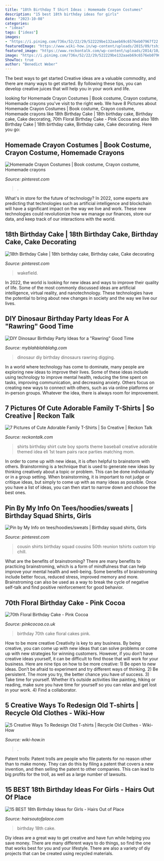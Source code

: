 ```yaml
---
title: "18th Birthday T Shirt Ideas : Homemade Crayon Costumes"
description: "15 best 18th birthday ideas for girls"
date: "2023-10-08"
categories:
- "ideas"
tags: ["ideas"]
images:
- "https://i.pinimg.com/736x/52/22/29/522229be132aaeb69c6576eb07967f22.jpg"
featuredImage: "https://www.wiki-how.in/wp-content/uploads/2015/09/tshirt-redesign.jpg"
featured_image: "https://www.reckontalk.com/wp-content/uploads/2014/10/7-Pictures-of-Cute-Adorable-Family-T-Shirts-So-Creative-1.jpg"
image: "https://i.pinimg.com/736x/52/22/29/522229be132aaeb69c6576eb07967f22.jpg"
ShowToc: true
author: "Benedict Weber"
---
```



The best ways to get started
Creative ideas are a valuable commodity, and there are many ways to get started. By following these tips, you can develop creative juices that will help you in your work and life.

	

		
looking for Homemade Crayon Costumes | Book costume, Crayon costume, Homemade crayons you've visit to the right web. We have 8 Pictures about Homemade Crayon Costumes | Book costume, Crayon costume, Homemade crayons like 18th Birthday Cake | 18th birthday cake, Birthday cake, Cake decorating, 70th Floral Birthday Cake - Pink Cocoa and also 18th Birthday Cake | 18th birthday cake, Birthday cake, Cake decorating. Here you go:
		
    
## Homemade Crayon Costumes | Book Costume, Crayon Costume, Homemade Crayons

<img loading=lazy src="https://i.pinimg.com/736x/a1/7f/e9/a17fe9d4fd7478241e6819b96b616295--homemade-crayons-crayon-costume.jpg" onerror="this.onerror=null;this.src='https://tse2.mm.bing.net/th?id=OIP.zomsFHsLFY_QI0uorUcNVwHaNK&amp;pid=15.1';" alt="Homemade Crayon Costumes | Book costume, Crayon costume, Homemade crayons">

_Source: pinterest.com_

>. 

	

What's in store for the future of technology?
In 2022, some experts are predicting that technologies such as artificial intelligence and blockchain will have a significant impact on the way we live and work. These new technologies could revolutionize how we manage our finances, store our data, and keep track of our interactions with the world.

    
## 18th Birthday Cake | 18th Birthday Cake, Birthday Cake, Cake Decorating

<img loading=lazy src="https://i.pinimg.com/736x/52/22/29/522229be132aaeb69c6576eb07967f22.jpg" onerror="this.onerror=null;this.src='https://tse4.mm.bing.net/th?id=OIP.71FYxy3rNA1GU-9ZWs86XQHaJ3&amp;pid=15.1';" alt="18th Birthday Cake | 18th birthday cake, Birthday cake, Cake decorating">

_Source: pinterest.com_

>wakefield. 

	

In 2022, the world is looking for new ideas and ways to improve their quality of life. Some of the most commonly discussed ideas are artificial intelligence, virtual reality, and nanotechnology. These technologies have the potential to bring about new changes in society and the way we live our lives.

    
## DIY Dinosaur Birthday Party Ideas For A &quot;Rawring&quot; Good Time

<img loading=lazy src="http://myblahblahblahg.com/wp-content/uploads/2018/03/cd72d0a755c8fee9fb1c4606d6528dc1-768x1024.jpg" onerror="this.onerror=null;this.src='https://tse1.mm.bing.net/th?id=OIP.crXLy1CP_-R2r23C1VKvmQHaJ4&amp;pid=15.1';" alt="DIY Dinosaur Birthday Party Ideas for a &quot;Rawring&quot; Good Time">

_Source: myblahblahblahg.com_

>dinosaur diy birthday dinosaurs rawring digging. 

	

In a world where technology has come to dominate, many people are exploring new ideas to improve their lives. Some of these ideas include using technology to improve mental health, reducing the time spent on tasks, improving communication, and decreasing anxiety. Others focus on creating new ways to connect with others, such as via online platforms or in-person groups. Whatever the idea, there is always room for improvement.

    
## 7 Pictures Of Cute Adorable Family T-Shirts | So Creative | Reckon Talk

<img loading=lazy src="https://www.reckontalk.com/wp-content/uploads/2014/10/7-Pictures-of-Cute-Adorable-Family-T-Shirts-So-Creative-1.jpg" onerror="this.onerror=null;this.src='https://tse3.mm.bing.net/th?id=OIP.fjmnl3OryGXDWJPX9Vg7jQHaJ4&amp;pid=15.1';" alt="7 Pictures of Cute Adorable Family T-Shirts | So Creative | Reckon Talk">

_Source: reckontalk.com_

>shirts birthday shirt cute boy sports theme baseball creative adorable themed idea eli 1st team pairs race parties matching mom. 

	

In order to come up with new ideas, it is often helpful to brainstorm with others. Brainstorming is a technique that is used to generate new ideas by thinking creatively about a topic or problem. This can be done individually or in a group setting. When brainstorming, it is important to not judge or critique ideas, but simply to come up with as many ideas as possible. Once you have a list of ideas, you can then start to narrow down and choose the best ones.

    
## Pin By My Info On Tees/hoodies/sweats | Birthday Squad Shirts, Girls

<img loading=lazy src="https://i.pinimg.com/736x/95/77/66/9577669f99137b58e1e6c2a9c7a12892.jpg" onerror="this.onerror=null;this.src='https://tse4.mm.bing.net/th?id=OIP.usx-tPV_CmOFBgvm_I8ZgAHaI1&amp;pid=15.1';" alt="Pin by My Info on tees/hoodies/sweats | Birthday squad shirts, Girls">

_Source: pinterest.com_

>cousin shirts birthday squad cousins 50th reunion tshirts custom trip chill. 

	

What are the benefits of brainstroming?
There are many benefits to practicing brainstroming, which is a form of mindfulness that can help improve your mental health and well-being. Some benefits of brainstroming include better focus, reduced stress, improved memory and more. Brainstroming can also be used as a way to break the cycle of negative self-talk and find positive reinforcement for good behavior.

    
## 70th Floral Birthday Cake - Pink Cocoa

<img loading=lazy src="http://pinkcocoa.co.uk/www_pcc/wp-content/uploads/2017/11/P1460409a.jpg" onerror="this.onerror=null;this.src='https://tse2.mm.bing.net/th?id=OIP.Zjh0PpA3yuEI9MZUXqwmYgHaKd&amp;pid=15.1';" alt="70th Floral Birthday Cake - Pink Cocoa">

_Source: pinkcocoa.co.uk_

>birthday 70th cake floral cakes pink. 

	

How to be more creative
Creativity is key to any business. By being creative, you can come up with new ideas that can solve problems or come up with new strategies for winning customers. However, if you don’t have creative ideas yourself, it can be difficult to find those that will work for your business. Here are nine tips on how to be more creative: 1) Be open to new ideas. Don’t be afraid to experiment and try different ways of thinking. 2) Be persistent. The more you try, the better chance you have of success. 3) Take time for yourself. Whether it’s outside activities like painting, hiking or reading, make sure you have time for yourself so you can relax and get lost in your work. 4) Find a collaborator.

    
## 5 Creative Ways To Redesign Old T-shirts | Recycle Old Clothes - Wiki-How

<img loading=lazy src="https://www.wiki-how.in/wp-content/uploads/2015/09/tshirt-redesign.jpg" onerror="this.onerror=null;this.src='https://tse3.mm.bing.net/th?id=OIP.nnW4ajvv3B2Ps248a7WpbwHaE8&amp;pid=15.1';" alt="5 Creative Ways To Redesign Old T-shirts | Recycle Old Clothes - Wiki-How">

_Source: wiki-how.in_

>. 

	

Patent trolls:
Patent trolls are people who file patents for no reason other than to make money. They can do this by filing a patent that covers a new invention, and then selling the patent to other companies. This can lead to big profits for the troll, as well as a large number of lawsuits.

    
## 15 BEST 18th Birthday Ideas For Girls - Hairs Out Of Place

<img loading=lazy src="https://hairsoutofplace.com/wp-content/uploads/2020/11/birthday-ideas-for-the-best-18th.jpg" onerror="this.onerror=null;this.src='https://tse4.mm.bing.net/th?id=OIP.J42qcAsHv9GbjRxrZiF9mQHaNK&amp;pid=15.1';" alt="15 BEST 18th Birthday Ideas for Girls - Hairs Out of Place">

_Source: hairsoutofplace.com_

>birthday 18th cake. 

	

Diy ideas are a great way to get creative and have fun while helping you save money. There are many different ways to do things, so find the one that works best for you and your lifestyle. There are also a variety of diy projects that can be created using recycled materials.

